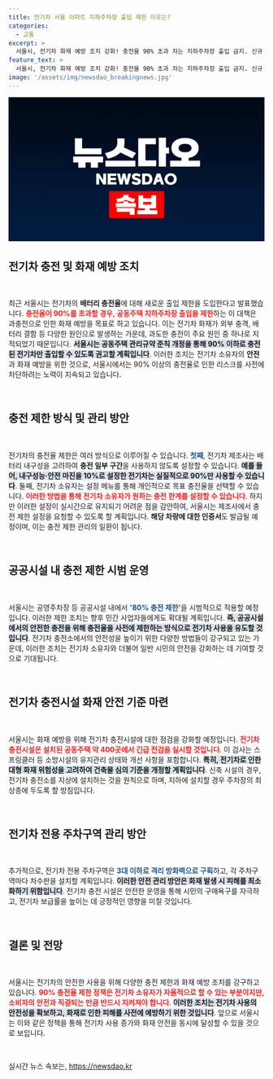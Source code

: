 ```yaml
---
title: 전기차 서울 아파트 지하주차장 출입 제한 이유는?
categories:
  - 교통
excerpt: >
  서울시, 전기차 화재 예방 조치 강화! 충전율 90% 초과 차는 지하주차장 출입 금지. 신규 규약 제정과 충전 제한 인증서 도입으로 안전한 주차 환경 조성에 나선다. 변화의 바람을 직접 확인해보세요!
feature_text: >
  서울시, 전기차 화재 예방 조치 강화! 충전율 90% 초과 차는 지하주차장 출입 금지. 신규 규약 제정과 충전 제한 인증서 도입으로 안전한 주차 환경 조성에 나선다. 변화의 바람을 직접 확인해보세요!
image: '/assets/img/newsdao_breakingnews.jpg'
---
```


<p><img src="/assets/img/newsdao_breakingnews.jpg" alt="bookingtag 속보" /></p>

<h2 data-ke-size="size26">전기차 충전 및 화재 예방 조치</h2>

<p data-ke-size="size16">&nbsp;</p>

<p>최근 서울시는 전기차의 <b>배터리 충전율</b>에 대해 새로운 출입 제한을 도입한다고 발표했습니다. <b><span style="color: #ee2323;">충전율이 90%를 초과할 경우, 공동주택 지하주차장 출입을 제한</span></b>하는 이 대책은 과충전으로 인한 화재 예방을 목표로 하고 있습니다. 이는 전기차 화재가 외부 충격, 배터리 결함 등 다양한 원인으로 발생하는 가운데, 과도한 충전이 주요 원인 중 하나로 지적되었기 때문입니다. <b><span style="background-color: #21538527;">서울시는 공동주택 관리규약 준칙 개정을 통해 90% 이하로 충전된 전기차만 출입할 수 있도록 권고할 계획입니다</span></b>. 이러한 조치는 전기차 소유자의 <b>안전</b>과 화재 예방을 위한 것으로, 서울시에서는 90% 이상의 충전율로 인한 리스크를 사전에 차단하려는 노력이 지속되고 있습니다.</p>

<p data-ke-size="size16">&nbsp;</p>

<h2 data-ke-size="size26">충전 제한 방식 및 관리 방안</h2>

<p data-ke-size="size16">&nbsp;</p>

<p>전기차의 충전율 제한은 여러 방식으로 이루어질 수 있습니다. <b><span style="color: #1a5490;">첫째</span></b>, 전기차 제조사는 배터리 내구성을 고려하여 <b>충전 일부 구간</b>을 사용하지 않도록 설정할 수 있습니다. <b><span style="background-color: #21538527;">예를 들어, 내구성능·안전 마진을 10%로 설정한 전기차는 실질적으로 90%만 사용할 수 있습니다</span></b>. 둘째, 전기차 소유자는 설정 메뉴를 통해 개인적으로 목표 충전율을 선택할 수 있습니다. <b><span style="color: #ee2323;">이러한 방법을 통해 전기차 소유자가 원하는 충전 한계를 설정할 수 있습니다</span></b>. 하지만 이러한 설정이 실시간으로 유지되기 어려운 점을 감안하여, 서울시는 제조사에서 충전 제한 설정을 요청할 수 있도록 할 계획입니다. <b>해당 차량에 대한 인증서</b>도 발급될 예정이며, 이는 충전 제한 관리의 일환이 됩니다.</p>

<p data-ke-size="size16">&nbsp;</p>

<h2 data-ke-size="size26">공공시설 내 충전 제한 시범 운영</h2>

<p data-ke-size="size16">&nbsp;</p>

<p>서울시는 공영주차장 등 공공시설 내에서 <b><span style="color: #1a5490;">'80% 충전 제한'</span></b>을 시범적으로 적용할 예정입니다. 이러한 제한 조치는 향후 민간 사업자들에게도 확대될 계획입니다. <b><span style="background-color: #21538527;">즉, 공공시설에서의 안전한 충전을 위해 충전율을 사전에 제한하는 방식으로 전기차 사용을 유도할 것입니다</span></b>. 전기차 충전소에서의 안전성을 높이기 위한 다양한 방법들이 강구되고 있는 가운데, 이러한 조치는 전기차 소유자와 더불어 일반 시민의 안전을 강화하는 데 기여할 것으로 기대됩니다.</p>

<p data-ke-size="size16">&nbsp;</p>

<h2 data-ke-size="size26">전기차 충전시설 화재 안전 기준 마련</h2>

<p data-ke-size="size16">&nbsp;</p>

<p>서울시는 화재 예방을 위해 전기차 충전시설에 대한 점검을 강화할 예정입니다. <b><span style="color: #ee2323;">전기차 충전시설은 설치된 공동주택 약 400곳에서 긴급 전검을 실시할 것입니다</span></b>. 이 검사는 스프링클러 등 소방시설의 유지관리 상태와 개선 사항을 포함합니다. <b><span style="background-color: #21538527;">특히, 전기차로 인한 대형 화재 위험성을 고려하여 건축물 심의 기준을 개정할 계획입니다</span></b>. 신축 시설의 경우, 전기차 충전소를 지상에 설치하는 것을 원칙으로 하며, 지하에 설치할 경우 주차장의 최상층에 두도록 할 방침입니다.</p>

<p data-ke-size="size16">&nbsp;</p>

<h2 data-ke-size="size26">전기차 전용 주차구역 관리 방안</h2>

<p data-ke-size="size16">&nbsp;</p>

<p>추가적으로, 전기차 전용 주차구역은 <b><span style="color: #1a5490;">3대 이하로 격리 방화벽으로 구획</span></b>하고, 각 주차구역마다 차수판을 설치할 계획입니다. <b><span style="background-color: #21538527;">이러한 안전 관리 방안은 화재 발생 시 피해를 최소화하기 위함입니다</span></b>. 전기차 충전 시설은 안전한 운영을 통해 시민의 구매욕구를 자극하고, 전기차 보급률을 높이는 데 긍정적인 영향을 미칠 것입니다.</p>

<p data-ke-size="size16">&nbsp;</p>

<h2 data-ke-size="size26">결론 및 전망</h2>

<p data-ke-size="size16">&nbsp;</p>

<p>서울시는 전기차의 안전한 사용을 위해 다양한 충전 제한과 화재 예방 조치를 강구하고 있습니다. <b><span style="color: #ee2323;">90% 충전율 제한 정책은 전기차 소유자가 자율적으로 할 수 있는 부분이지만, 소비자의 안전과 직결되는 만큼 반드시 지켜져야 합니다</span></b>. <b><span style="background-color: #21538527;">이러한 조치는 전기차 사용의 안전성을 확보하고, 화재로 인한 피해를 사전에 예방하기 위한 것입니다</span></b>. 앞으로 서울시는 이와 같은 정책을 통해 전기차 사용 증가와 화재 안전을 동시에 달성할 수 있을 것으로 보입니다.</p>

<p data-ke-size="size16">&nbsp;</p>
실시간 뉴스 속보는, <a href="https://newsdao.kr" rel="dofollow">https://newsdao.kr</a>


